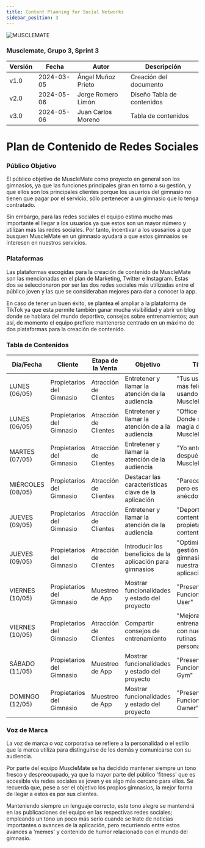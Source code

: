 ```yaml
---
title: Content Planning for Social Networks
sidebar_position: 3
---
```

![MUSCLEMATE](logo.png)

### Musclemate, Grupo 3, Sprint 3

| Versión | Fecha      | Autor         | Descripción            |
| ------- | ---------- | -----         | ---------------------- |
| v1.0    | 2024-03-05 | Ángel Muñoz Prieto  | Creación del documento |
| v2.0    | 2024-05-06 | Jorge Romero Limón  | Diseño Tabla de contenidos |
| v3.0    | 2024-05-06 | Juan Carlos Moreno  | Tabla de contenidos |

# Plan de Contenido de Redes Sociales

### Público Objetivo

El público objetivo de MuscleMate como proyecto en general son los gimnasios, ya que las funciones principales giran en torno a su gestión, y que ellos son los principales clientes porque los usuarios del gimnasio no tienen que pagar por el servicio, sólo pertenecer a un gimnasio que lo tenga contratado.

Sin embargo, para las redes sociales el equipo estima mucho mas importante el llegar a los usuarios ya que estos son un mayor número y utilizan más las redes sociales. Por tanto, incentivar a los ususarios a que busquen MuscleMate en un gimnasio ayudará a que estos gimnasios se interesen en nuestros servicios.

### Plataformas 

Las plataformas escogidas para la creación de contenido de MuscleMate son las mencionadas en el plan de Marketing, Twitter e Instagram. Estas dos se seleccionaron por ser las dos redes sociales más utilizadas entre el público joven y las que se consideraban mejores para dar a conocer la app.

En caso de tener un buen éxito, se plantea el ampliar a la plataforma de TikTok ya que esta permite también ganar mucha visibilidad y abrir un blog donde se hablara del mundo deportivo, consejos sobre entrenamientos; aun así, de momento el equipo prefiere mantenerse centrado en un máximo de dos plataformas para la creación de contenido.

### Tabla de Contenidos

| Día/Fecha | Cliente | Etapa de la Venta |   Objetivo  |   Título   | Temas, Palabras Clave, Hashtags | Formato/Tipo | Responsable | Canales | Resultados |
| ----- | ----- | -----| ----- | ----- | ----- | -----| ----- | -----| ----- |
| LUNES (06/05) | Propietarios del Gimnasio | Atracción de Clientes | Entretener y llamar la atención de la audiencia | "Tus usuario son más felices usando MuscleMate" | #GestiónDeGimnasios #Gym #GymStyle #Lentejas | Publicación meme | Ángel Muñoz | Instagram, Twitter | 100 visualizaciones |
| LUNES (06/05) | Propietarios del Gimnasio | Atracción de Clientes | Entretener y llamar la atención de a la audiencia | "Office Tour: Donde se crea la magia de MuscleMate" | #Gimnasio #Humor #Fitness | Video Meme, Foto Edit | Jorge | Instagram, TikTok, Twitter | 100 visualizaciones|
| MARTES (07/05) | Propietarios del Gimnasio | Atracción de Clientes |  Entretener y llamar la atención de la audiencia | "Yo antes vs después de usar MuscleMate" | #GestiónDeGimnasios #Gym #GymStyle #Lentejas | Publicación meme | Jorge Romero | Instagram | 100 visualizaciones|
| MIÉRCOLES (08/05) | Propietarios del Gimnasio | Atracción de Clientes | Destacar las características clave de la aplicación | "Parece chiste pero es anécdota" | #GestiónDeGimnasios #Gym #GymStyle #Lentejas | Publicación meme | Jorge Romero | Instagram, Twitter | 150 visualizaciones |
| JUEVES (09/05) | Propietarios del Gimnasio | Atracción de Clientes |  Entretener y llamar la atención de la audiencia | "Deportistas contentos, propietario contento" | #GestiónDeGimnasios #Gym #GymStyle #Lentejas | Publicación meme | Ángel Muñoz | Instagram | 150 visualizaciones |
| JUEVES (09/05) | Propietarios del Gimnasio | Atracción de Clientes | Introducir los beneficios de la aplicación para gimnasios | "Optimiza la gestión de tu gimnasio con nuestra aplicación" | #GestiónDeGimnasios #Eficiencia #SoftwareGimnasio | Video explicativo | Ángel Muñoz | Twitter,Instagram | 150 visualizaciones |
| VIERNES (10/05) | Propietarios del Gimnasio | Muestreo de App | Mostrar funcionalidades y estado del proyecto | "Presentando Funcionalidades: User" | #GestiónDeGimnasios #Gym #GymStyle #Lentejas | Anuncio, Foto Edit | Jorge y Ángel | Instagram | 220 visualizaciones|
| VIERNES (10/05) | Propietarios del Gimnasio | Atracción de Clientes | Compartir consejos de entrenamiento | "Mejora tus entrenamientos con nuestras rutinas personalizadas" | #Entrenamiento #RutinasGimnasio #Salud | Infografía| Jorge | Instagram, Twitter| 200 visualizaciones|
| SÁBADO (11/05) | Propietarios del Gimnasio | Muestreo de App | Mostrar funcionalidades y estado del proyecto | "Presentando Funcionalidades: Gym" | #GestiónDeGimnasios #Gym #GymStyle #Lentejas | Anuncio, Foto Edit | Jorge y Ángel | Instagram | 220 visualizaciones|
| DOMINGO (12/05) | Propietarios del Gimnasio | Muestreo de App | Mostrar funcionalidades y estado del proyecto | "Presentando Funcionalidades: Owner" | #GestiónDeGimnasios #Gym #GymStyle #Lentejas | Anuncio, Foto Edit | Jorge y Ángel | Instagram, Twitter | 250 visualizaciones|

### Voz de Marca 

La voz de marca o voz corporativa se refiere a la personalidad o el estilo que la marca utiliza para distinguirse de los demás y comunicarse con su audiencia.

Por parte del equipo MuscleMate se ha decidido mantener siempre un tono fresco y despreocupado, ya que la mayor parte del público 'fitness' que es accesible vía redes sociales es joven y es algo más cercano para ellos. Se recuerda que, pese a ser el objetivo los propios gimnasios, la mejor forma de llegar a estos es por sus clientes.

Manteniendo siempre un lenguaje correcto, este tono alegre se mantendrá en las publicaciones del equipo en las respectivas redes sociales; empleando un tono un poco más serio cuando se trate de noticias importantes o avances de la aplicación, pero recurriendo entre estos avances a 'memes' y contenido de humor relacionado con el mundo del gimnasio.
